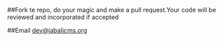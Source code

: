 ##Fork te repo, do your magic and make a pull request.Your code will be reviewed and incorporated if accepted

##Email
dev@jabalicms.org
